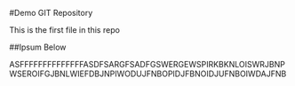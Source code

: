 #Demo GIT Repository

This is the first file in this repo

##Ipsum Below

ASFFFFFFFFFFFFFFASDFSARGFSADFGSWERGEWSPIRKBKNLOISWRJBNPWSEROIFGJBNLWIEFDBJNPIWODUJFNBOPIDJFBNOIDJUFNBOIWDAJFNB